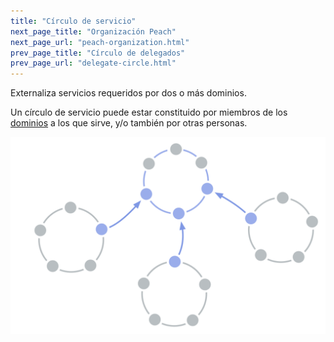 ```yaml
---
title: "Círculo de servicio"
next_page_title: "Organización Peach"
next_page_url: "peach-organization.html"
prev_page_title: "Círculo de delegados"
prev_page_url: "delegate-circle.html"
---
```



<div class="card summary"><div class="card-body">Externaliza servicios requeridos por dos o más dominios.
</div></div>

Un círculo de servicio puede estar constituido por miembros de los <a href="glossary.html#entry-domain" class="glossary-tooltip" data-toggle="tooltip" title="Dominio: Un área específica de influencia, actividad y toma de decisiones dentro de una organización.">dominios</a> a los que sirve, y/o también por otras personas.

![Círculo de servicio](img/structural-patterns/service-circle.png)